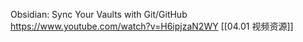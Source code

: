 Obsidian: Sync Your Vaults with Git/GitHub
https://www.youtube.com/watch?v=H6ipjzaN2WY
[[04.01 视频资源]]